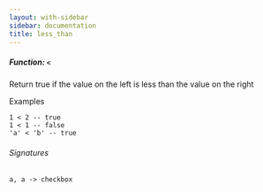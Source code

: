 ```yaml
---
layout: with-sidebar
sidebar: documentation
title: less_than
---
```


##### Function: `<`
Return true if the value on the left is less than the value on the right

  Examples

    1 < 2 -- true
    1 < 1 -- false
    'a' < 'b' -- true

###### Signatures
    a, a -> checkbox

